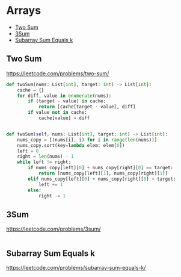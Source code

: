 # Arrays

+ [Two Sum](#two-sum)
+ [3Sum](#3sum)
+ [Subarray Sum Equals k](#subarray-sum-equals-k)

## Two Sum

https://leetcode.com/problems/two-sum/

```python
def twoSum(nums: List[int], target: int) -> List[int]:
    cache = {}
    for diff, value in enumerate(nums):
        if (target - value) in cache:
            return [cache[target - value], diff]
        if value not in cache:
            cache[value] = diff


def twoSum(self, nums: List[int], target: int) -> List[int]:
    nums_copy = [(nums[i], i) for i in range(len(nums))]
    nums_copy.sort(key=lambda elem: elem[0])
    left = 0
    right = len(nums) - 1
    while left != right:
        if nums_copy[left][0] + nums_copy[right][0] == target:
            return [nums_copy[left][1], nums_copy[right][1]]
        elif nums_copy[left][0] + nums_copy[right][0] < target:
            left += 1
        else:
            right -= 1

```

## 3Sum

https://leetcode.com/problems/3sum/

```python

```

## Subarray Sum Equals k

https://leetcode.com/problems/subarray-sum-equals-k/

```python

```

